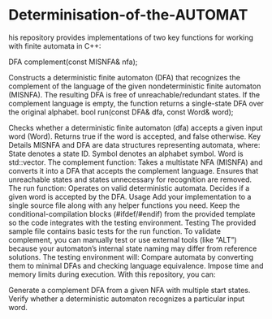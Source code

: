 # Determinisation-of-the-AUTOMAT




his repository provides implementations of two key functions for working with finite automata in C++:

DFA complement(const MISNFA& nfa);

Constructs a deterministic finite automaton (DFA) that recognizes the complement of the language of the given nondeterministic finite automaton (MISNFA).
The resulting DFA is free of unreachable/redundant states.
If the complement language is empty, the function returns a single-state DFA over the original alphabet.
bool run(const DFA& dfa, const Word& word);

Checks whether a deterministic finite automaton (dfa) accepts a given input word (Word).
Returns true if the word is accepted, and false otherwise.
Key Details
MISNFA and DFA are data structures representing automata, where:
State denotes a state ID.
Symbol denotes an alphabet symbol.
Word is std::vector<Symbol>.
The complement function:
Takes a multistate NFA (MISNFA) and converts it into a DFA that accepts the complement language.
Ensures that unreachable states and states unnecessary for recognition are removed.
The run function:
Operates on valid deterministic automata.
Decides if a given word is accepted by the DFA.
Usage
Add your implementation to a single source file along with any helper functions you need.
Keep the conditional-compilation blocks (#ifdef/#endif) from the provided template so the code integrates with the testing environment.
Testing
The provided sample file contains basic tests for the run function.
To validate complement, you can manually test or use external tools (like “ALT”) because your automaton’s internal state naming may differ from reference solutions.
The testing environment will:
Compare automata by converting them to minimal DFAs and checking language equivalence.
Impose time and memory limits during execution.
With this repository, you can:

Generate a complement DFA from a given NFA with multiple start states.
Verify whether a deterministic automaton recognizes a particular input word.
